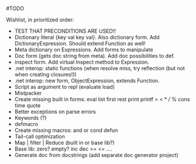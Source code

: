 #TODO

Wishlist, in prioritized order:

* TEST THAT PRECONDITIONS ARE USED!!
* Dictionary literal {key val key val}. Also dictionary form. Add DictionaryExpression. Should extend Function as well!
* Meta dictionary on Expressions. Add forms to manipulate
* Doc form (gets doc string from meta). Add doc possibilities to def.
* inspect form. Add virtual Inspect method to Expression.
* .net interop: static functions (when resolve miss, try reflection (but not when creating closures!))
* .net interop: new form, ObjectExpression, extends Function.
* Script as argument to repl (evaluate load)
* Mistpacker
* Create missing built in forms: eval list first rest print printf > < * / % cons time quote
* Better exceptions on parse errors
* Keywords (?)
* defmacro
* Create missing macros: and or cond defun
* Tail-call optimization
* Map | filter | Reduce (built in or base lib?)
* Base lib: zero? empty? inc dec >= <= ....
* Generate doc from docstrings (add separate doc generator project)

